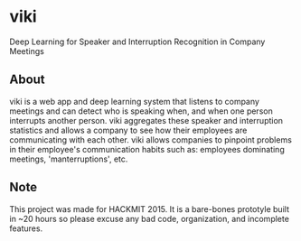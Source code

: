 # viki
Deep Learning for Speaker and Interruption Recognition in Company Meetings

## About
viki is a web app and deep learning system that listens to company meetings and can detect who is speaking when, and when one person interrupts another person.
viki aggregates these speaker and interruption statistics and allows a company to see how their employees are communicating with each other.
viki allows companies to pinpoint problems in their employee's communication habits such as: employees dominating meetings, 'manterruptions', etc.

## Note
This project was made for HACKMIT 2015.
It is a bare-bones prototyle built in ~20 hours so please excuse any bad code, organization, and incomplete features.
